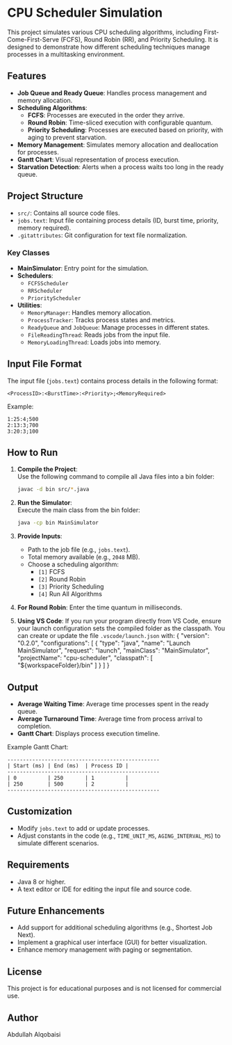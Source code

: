 # CPU Scheduler Simulation

This project simulates various CPU scheduling algorithms, including First-Come-First-Serve (FCFS), Round Robin (RR), and Priority Scheduling. It is designed to demonstrate how different scheduling techniques manage processes in a multitasking environment.

## Features

- **Job Queue and Ready Queue**: Handles process management and memory allocation.
- **Scheduling Algorithms**:
  - **FCFS**: Processes are executed in the order they arrive.
  - **Round Robin**: Time-sliced execution with configurable quantum.
  - **Priority Scheduling**: Processes are executed based on priority, with aging to prevent starvation.
- **Memory Management**: Simulates memory allocation and deallocation for processes.
- **Gantt Chart**: Visual representation of process execution.
- **Starvation Detection**: Alerts when a process waits too long in the ready queue.

## Project Structure

- `src/`: Contains all source code files.
- `jobs.text`: Input file containing process details (ID, burst time, priority, memory required).
- `.gitattributes`: Git configuration for text file normalization.

### Key Classes

- **MainSimulator**: Entry point for the simulation.
- **Schedulers**:
  - `FCFSScheduler`
  - `RRScheduler`
  - `PriorityScheduler`
- **Utilities**:
  - `MemoryManager`: Handles memory allocation.
  - `ProcessTracker`: Tracks process states and metrics.
  - `ReadyQueue` and `JobQueue`: Manage processes in different states.
  - `FileReadingThread`: Reads jobs from the input file.
  - `MemoryLoadingThread`: Loads jobs into memory.

## Input File Format

The input file (`jobs.text`) contains process details in the following format:

```
<ProcessID>:<BurstTime>:<Priority>;<MemoryRequired>
```

Example:
```
1:25:4;500
2:13:3;700
3:20:3;100
```

## How to Run

1. **Compile the Project**:  
   Use the following command to compile all Java files into a bin folder:
   ```bash
   javac -d bin src/*.java
   ```

2. **Run the Simulator**:  
   Execute the main class from the bin folder:
   ```bash
   java -cp bin MainSimulator
   ```

3. **Provide Inputs**:
   - Path to the job file (e.g., `jobs.text`).
   - Total memory available (e.g., `2048` MB).
   - Choose a scheduling algorithm:
     - `[1]` FCFS
     - `[2]` Round Robin
     - `[3]` Priority Scheduling
     - `[4]` Run All Algorithms

4. **For Round Robin**:
   Enter the time quantum in milliseconds.

4. **Using VS Code**:
   If you run your program directly from VS Code, ensure your launch configuration sets the compiled folder as the classpath.
   You can create or update the file `.vscode/launch.json` with:
   {
       "version": "0.2.0",
       "configurations": [
           {
               "type": "java",
               "name": "Launch MainSimulator",
               "request": "launch",
               "mainClass": "MainSimulator",
               "projectName": "cpu-scheduler",
               "classpath": [
                   "${workspaceFolder}/bin"
               ]
           }
       ]
   }

## Output

- **Average Waiting Time**: Average time processes spent in the ready queue.
- **Average Turnaround Time**: Average time from process arrival to completion.
- **Gantt Chart**: Displays process execution timeline.

Example Gantt Chart:
```
-------------------------------------------------
| Start (ms) | End (ms)  | Process ID |
-------------------------------------------------
| 0          | 250       | 1          |
| 250        | 500       | 2          |
-------------------------------------------------
```

## Customization

- Modify `jobs.text` to add or update processes.
- Adjust constants in the code (e.g., `TIME_UNIT_MS`, `AGING_INTERVAL_MS`) to simulate different scenarios.

## Requirements

- Java 8 or higher.
- A text editor or IDE for editing the input file and source code.

## Future Enhancements

- Add support for additional scheduling algorithms (e.g., Shortest Job Next).
- Implement a graphical user interface (GUI) for better visualization.
- Enhance memory management with paging or segmentation.

## License

This project is for educational purposes and is not licensed for commercial use.

## Author

Abdullah Alqobaisi
